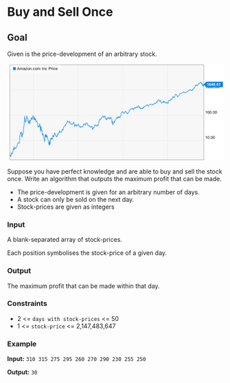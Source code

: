 # Buy and Sell Once

## Goal
Given is the price-development of an arbitrary stock.

![stock-price over time](doc/stock-price.JPG)

Suppose you have perfect knowledge and are able to buy and sell the stock once.
Write an algorithm that outputs the maximum profit that can be made.

 * The price-development is given for an arbitrary number of days.  
 * A stock can only be sold on the next day. 
 * Stock-prices are given as integers
  
### Input
A blank-separated array of stock-prices. 

Each position symbolises the stock-price of a given day.

### Output
The maximum profit that can be made within that day.
    
### Constraints
 * 2 <= `days with stock-prices` <= 50
 * 1 <= `stock-price` <= 2,147,483,647

### Example
**Input:** 
`310 315 275 295 260 270 290 230 255 250`

**Output:** 
`30`
